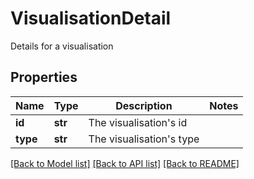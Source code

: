 # VisualisationDetail

Details for a visualisation
## Properties
Name | Type | Description | Notes
------------ | ------------- | ------------- | -------------
**id** | **str** | The visualisation&#39;s id | 
**type** | **str** | The visualisation&#39;s type | 

[[Back to Model list]](../README.md#documentation-for-models) [[Back to API list]](../README.md#documentation-for-api-endpoints) [[Back to README]](../README.md)


